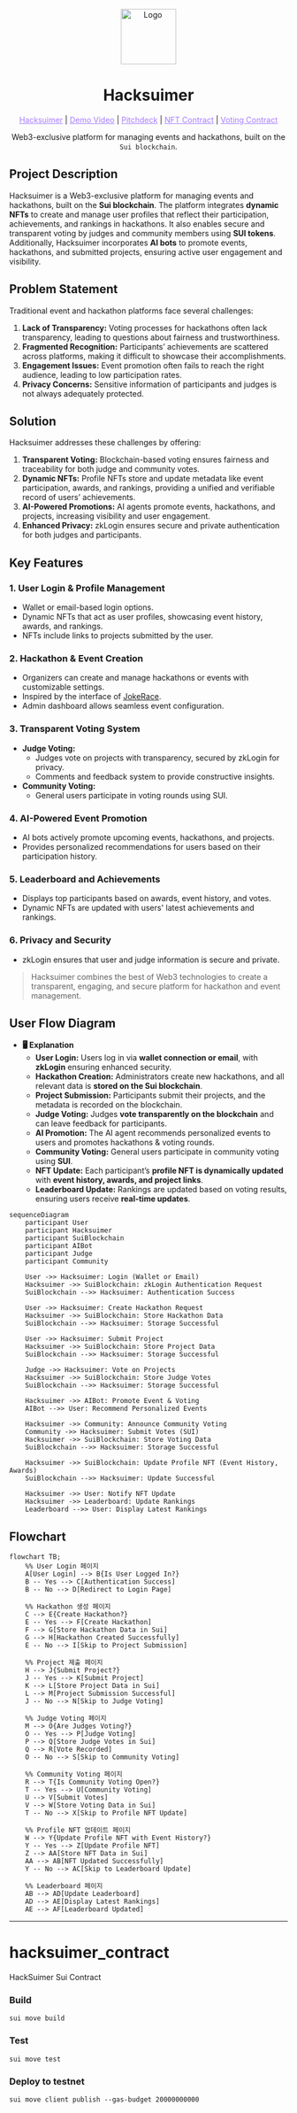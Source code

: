 <p align="center">
<img src="https://raw.githubusercontent.com/MystenLabs/sui/refs/heads/main/docs/site/static/img/logo.svg" alt="Logo" width="100" height="100">
</p>

<h1 align="center">Hacksuimer</h1>

<p align="center">
  <a href="" style="color: #a77dff">Hacksuimer</a> | <a href="" style="color: #a77dff">Demo Video</a> | <a href="https://www.figma.com/deck/VUlDSfk1wKnSCnwtbF2ntL" style="color: #a77dff">Pitchdeck</a> | <a href="" style="color: #a77dff">NFT Contract</a> | <a href="" style="color: #a77dff">Voting Contract</a>
</p>

<p align="center">Web3-exclusive platform for managing events and hackathons, built on the <code>Sui blockchain</code>.</p>

## Project Description

Hacksuimer is a Web3-exclusive platform for managing events and hackathons, built on the **Sui blockchain**. The platform integrates **dynamic NFTs** to create and manage user profiles that reflect their participation, achievements, and rankings in hackathons. It also enables secure and transparent voting by judges and community members using **SUI tokens**. Additionally, Hacksuimer incorporates **AI bots** to promote events, hackathons, and submitted projects, ensuring active user engagement and visibility.

## Problem Statement

Traditional event and hackathon platforms face several challenges:

1. **Lack of Transparency:** Voting processes for hackathons often lack transparency, leading to questions about fairness and trustworthiness.
2. **Fragmented Recognition:** Participants’ achievements are scattered across platforms, making it difficult to showcase their accomplishments.
3. **Engagement Issues:** Event promotion often fails to reach the right audience, leading to low participation rates.
4. **Privacy Concerns:** Sensitive information of participants and judges is not always adequately protected.

## Solution

Hacksuimer addresses these challenges by offering:

1. **Transparent Voting:** Blockchain-based voting ensures fairness and traceability for both judge and community votes.
2. **Dynamic NFTs:** Profile NFTs store and update metadata like event participation, awards, and rankings, providing a unified and verifiable record of users’ achievements.
3. **AI-Powered Promotions:** AI agents promote events, hackathons, and projects, increasing visibility and user engagement.
4. **Enhanced Privacy:** zkLogin ensures secure and private authentication for both judges and participants.

## Key Features

### 1. User Login & Profile Management

- Wallet or email-based login options.
- Dynamic NFTs that act as user profiles, showcasing event history, awards, and rankings.
- NFTs include links to projects submitted by the user.

### 2. Hackathon & Event Creation

- Organizers can create and manage hackathons or events with customizable settings.
- Inspired by the interface of [JokeRace](https://www.jokerace.io/contest/new).
- Admin dashboard allows seamless event configuration.

### 3. Transparent Voting System

- **Judge Voting:**
    - Judges vote on projects with transparency, secured by zkLogin for privacy.
    - Comments and feedback system to provide constructive insights.
- **Community Voting:**
    - General users participate in voting rounds using SUI.

### 4. AI-Powered Event Promotion

- AI bots actively promote upcoming events, hackathons, and projects.
- Provides personalized recommendations for users based on their participation history.

### 5. Leaderboard and Achievements

- Displays top participants based on awards, event history, and votes.
- Dynamic NFTs are updated with users' latest achievements and rankings.

### 6. Privacy and Security

- zkLogin ensures that user and judge information is secure and private.

> Hacksuimer combines the best of Web3 technologies to create a transparent, engaging, and secure platform for hackathon and event management.

## User Flow Diagram

- **🖥️ Explanation**
    - **User Login:** Users log in via **wallet connection or email**, with **zkLogin** ensuring enhanced security.
    - **Hackathon Creation:** Administrators create new hackathons, and all relevant data is **stored on the Sui blockchain**.
    - **Project Submission:** Participants submit their projects, and the metadata is recorded on the blockchain.
    - **Judge Voting:** Judges **vote transparently on the blockchain** and can leave feedback for participants.
    - **AI Promotion:** The AI agent recommends personalized events to users and promotes hackathons & voting rounds.
    - **Community Voting:** General users participate in community voting using **SUI**.
    - **NFT Update:** Each participant’s **profile NFT is dynamically updated** with **event history, awards, and project links**.
    - **Leaderboard Update:** Rankings are updated based on voting results, ensuring users receive **real-time updates**.

```mermaid
sequenceDiagram
    participant User
    participant Hacksuimer
    participant SuiBlockchain
    participant AIBot
    participant Judge
    participant Community

    User ->> Hacksuimer: Login (Wallet or Email)
    Hacksuimer ->> SuiBlockchain: zkLogin Authentication Request
    SuiBlockchain -->> Hacksuimer: Authentication Success

    User ->> Hacksuimer: Create Hackathon Request
    Hacksuimer ->> SuiBlockchain: Store Hackathon Data
    SuiBlockchain -->> Hacksuimer: Storage Successful

    User ->> Hacksuimer: Submit Project
    Hacksuimer ->> SuiBlockchain: Store Project Data
    SuiBlockchain -->> Hacksuimer: Storage Successful

    Judge ->> Hacksuimer: Vote on Projects
    Hacksuimer ->> SuiBlockchain: Store Judge Votes
    SuiBlockchain -->> Hacksuimer: Storage Successful

    Hacksuimer ->> AIBot: Promote Event & Voting
    AIBot -->> User: Recommend Personalized Events

    Hacksuimer ->> Community: Announce Community Voting
    Community ->> Hacksuimer: Submit Votes (SUI)
    Hacksuimer ->> SuiBlockchain: Store Voting Data
    SuiBlockchain -->> Hacksuimer: Storage Successful

    Hacksuimer ->> SuiBlockchain: Update Profile NFT (Event History, Awards)
    SuiBlockchain -->> Hacksuimer: Update Successful

    Hacksuimer ->> User: Notify NFT Update
    Hacksuimer ->> Leaderboard: Update Rankings
    Leaderboard -->> User: Display Latest Rankings

```

## Flowchart

```mermaid
flowchart TB;
    %% User Login 페이지
    A[User Login] --> B{Is User Logged In?}
    B -- Yes --> C[Authentication Success]
    B -- No --> D[Redirect to Login Page]

    %% Hackathon 생성 페이지
    C --> E{Create Hackathon?}
    E -- Yes --> F[Create Hackathon]
    F --> G[Store Hackathon Data in Sui]
    G --> H[Hackathon Created Successfully]
    E -- No --> I[Skip to Project Submission]

    %% Project 제출 페이지
    H --> J{Submit Project?}
    J -- Yes --> K[Submit Project]
    K --> L[Store Project Data in Sui]
    L --> M[Project Submission Successful]
    J -- No --> N[Skip to Judge Voting]

    %% Judge Voting 페이지
    M --> O{Are Judges Voting?}
    O -- Yes --> P[Judge Voting]
    P --> Q[Store Judge Votes in Sui]
    Q --> R[Vote Recorded]
    O -- No --> S[Skip to Community Voting]

    %% Community Voting 페이지
    R --> T{Is Community Voting Open?}
    T -- Yes --> U[Community Voting]
    U --> V[Submit Votes]
    V --> W[Store Voting Data in Sui]
    T -- No --> X[Skip to Profile NFT Update]

    %% Profile NFT 업데이트 페이지
    W --> Y{Update Profile NFT with Event History?}
    Y -- Yes --> Z[Update Profile NFT]
    Z --> AA[Store NFT Data in Sui]
    AA --> AB[NFT Updated Successfully]
    Y -- No --> AC[Skip to Leaderboard Update]

    %% Leaderboard 페이지
    AB --> AD[Update Leaderboard]
    AD --> AE[Display Latest Rankings]
    AE --> AF[Leaderboard Updated]

```

---

# hacksuimer_contract
HackSuimer Sui Contract 

### Build
`sui move build`

### Test
`sui move test`

### Deploy to testnet 
`sui move client publish --gas-budget 20000000000`
